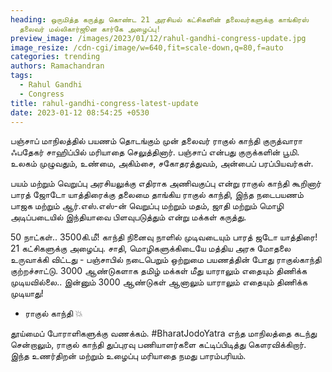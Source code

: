 ```yaml
---
heading: ஒருமித்த கருத்து கொண்ட 21 அரசியல் கட்சிகளின் தலைவர்களுக்கு காங்கிரஸ்
  தலைவர் மல்லிகார்ஜூன கார்கே அழைப்பு!
preview_image: /images/2023/01/12/rahul-gandhi-congress-update.jpg
image_resize: /cdn-cgi/image/w=640,fit=scale-down,q=80,f=auto
categories: trending
authors: Ramachandran
tags:
  - Rahul Gandhi
  - Congress
title: rahul-gandhi-congress-latest-update
date: 2023-01-12 08:54:25 +0530
---
```



பஞ்சாப் மாநிலத்தில் பயணம் தொடங்கும் முன் தலைவர் ராகுல் காந்தி குருத்வாரா ஃபதேகர் சாஹிப்பில் மரியாதை செலுத்தினார். 
பஞ்சாப் என்பது குருக்களின் பூமி. உலகம் முழுவதும், உண்மை, அகிம்சை, சகோதரத்துவம், அன்பைப் பரப்பியவர்கள்.

பயம் மற்றும் வெறுப்பு அரசியலுக்கு எதிராக அணிவகுப்பு என்று ராகுல் காந்தி கூறினார்
பாரத் ஜோடோ யாத்திரைக்கு தலைமை தாங்கிய ராகுல் காந்தி, இந்த நடைபயணம் பாஜக மற்றும் ஆர்.எஸ்.எஸ்-ன் வெறுப்பு மற்றும் மதம், ஜாதி மற்றும் மொழி அடிப்படையில் இந்தியாவை பிளவுபடுத்தும் என்று மக்கள் கருத்து. 

50 நாட்கள்.. 3500கி.மீ! காந்தி நினைவு நாளில் முடிவடையும் பாரத் ஜடோ யாத்திரை! 21 கட்சிகளுக்கு அழைப்பு. சாதி, மொழிகளுக்கிடையே மத்திய அரசு மோதலை உருவாக்கி விட்டது - பஞ்சாபில் நடைபெறும் ஒற்றுமை பயணத்தின் போது ராகுல்காந்தி குற்றச்சாட்டு. 3000 ஆண்டுகளாக தமிழ் மக்கள் மீது யாராலும் எதையும் திணிக்க முடியவில்லை.. இன்னும் 3000 ஆண்டுகள் ஆனாலும் யாராலும் எதையும் திணிக்க முடியாது!

* ராகுல் காந்தி 💥

தூய்மைப் போராளிகளுக்கு வணக்கம். #BharatJodoYatra எந்த மாநிலத்தை கடந்து சென்றாலும், ராகுல் காந்தி துப்புரவு பணியாளர்களை  கட்டிப்பிடித்து கௌரவிக்கிறார். இந்த உணர்திறன் மற்றும் உழைப்பு மரியாதை நமது பாரம்பரியம்.